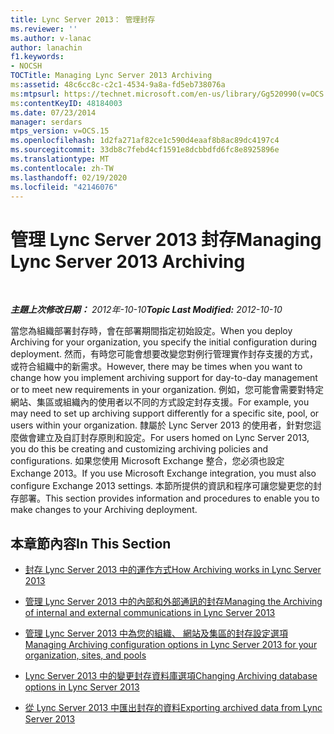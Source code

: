 ```yaml
---
title: Lync Server 2013： 管理封存
ms.reviewer: ''
ms.author: v-lanac
author: lanachin
f1.keywords:
- NOCSH
TOCTitle: Managing Lync Server 2013 Archiving
ms:assetid: 48c6cc8c-c2c1-4534-9a8a-fd5eb738076a
ms:mtpsurl: https://technet.microsoft.com/en-us/library/Gg520990(v=OCS.15)
ms:contentKeyID: 48184003
ms.date: 07/23/2014
manager: serdars
mtps_version: v=OCS.15
ms.openlocfilehash: 1d2fa271af82ce1c590d4eaaf8b8ac89dc4197c4
ms.sourcegitcommit: 33db8c7febd4cf1591e8dcbbdfd6fc8e8925896e
ms.translationtype: MT
ms.contentlocale: zh-TW
ms.lasthandoff: 02/19/2020
ms.locfileid: "42146076"
---
```

<div data-xmlns="http://www.w3.org/1999/xhtml">

<div class="topic" data-xmlns="http://www.w3.org/1999/xhtml" data-msxsl="urn:schemas-microsoft-com:xslt" data-cs="http://msdn.microsoft.com/">

<div data-asp="https://msdn2.microsoft.com/asp">

# <a name="managing-lync-server-2013-archiving"></a><span data-ttu-id="28791-102">管理 Lync Server 2013 封存</span><span class="sxs-lookup"><span data-stu-id="28791-102">Managing Lync Server 2013 Archiving</span></span>

</div>

<div id="mainSection">

<div id="mainBody">

<span> </span>

<span data-ttu-id="28791-103">_**主題上次修改日期：** 2012年-10-10_</span><span class="sxs-lookup"><span data-stu-id="28791-103">_**Topic Last Modified:** 2012-10-10_</span></span>

<span data-ttu-id="28791-104">當您為組織部署封存時，會在部署期間指定初始設定。</span><span class="sxs-lookup"><span data-stu-id="28791-104">When you deploy Archiving for your organization, you specify the initial configuration during deployment.</span></span> <span data-ttu-id="28791-105">然而，有時您可能會想要改變您對例行管理實作封存支援的方式，或符合組織中的新需求。</span><span class="sxs-lookup"><span data-stu-id="28791-105">However, there may be times when you want to change how you implement archiving support for day-to-day management or to meet new requirements in your organization.</span></span> <span data-ttu-id="28791-106">例如，您可能會需要對特定網站、集區或組織內的使用者以不同的方式設定封存支援。</span><span class="sxs-lookup"><span data-stu-id="28791-106">For example, you may need to set up archiving support differently for a specific site, pool, or users within your organization.</span></span> <span data-ttu-id="28791-107">隸屬於 Lync Server 2013 的使用者，針對您這麼做會建立及自訂封存原則和設定。</span><span class="sxs-lookup"><span data-stu-id="28791-107">For users homed on Lync Server 2013, you do this be creating and customizing archiving policies and configurations.</span></span> <span data-ttu-id="28791-108">如果您使用 Microsoft Exchange 整合，您必須也設定 Exchange 2013。</span><span class="sxs-lookup"><span data-stu-id="28791-108">If you use Microsoft Exchange integration, you must also configure Exchange 2013 settings.</span></span> <span data-ttu-id="28791-109">本節所提供的資訊和程序可讓您變更您的封存部署。</span><span class="sxs-lookup"><span data-stu-id="28791-109">This section provides information and procedures to enable you to make changes to your Archiving deployment.</span></span>

<div>

## <a name="in-this-section"></a><span data-ttu-id="28791-110">本章節內容</span><span class="sxs-lookup"><span data-stu-id="28791-110">In This Section</span></span>

  - [<span data-ttu-id="28791-111">封存 Lync Server 2013 中的運作方式</span><span class="sxs-lookup"><span data-stu-id="28791-111">How Archiving works in Lync Server 2013</span></span>](lync-server-2013-how-archiving-works.md)

  - [<span data-ttu-id="28791-112">管理 Lync Server 2013 中的內部和外部通訊的封存</span><span class="sxs-lookup"><span data-stu-id="28791-112">Managing the Archiving of internal and external communications in Lync Server 2013</span></span>](lync-server-2013-managing-the-archiving-of-internal-and-external-communications.md)

  - [<span data-ttu-id="28791-113">管理 Lync Server 2013 中為您的組織、 網站及集區的封存設定選項</span><span class="sxs-lookup"><span data-stu-id="28791-113">Managing Archiving configuration options in Lync Server 2013 for your organization, sites, and pools</span></span>](lync-server-2013-managing-archiving-configuration-options-for-your-organization-sites-and-pools.md)

  - [<span data-ttu-id="28791-114">Lync Server 2013 中的變更封存資料庫選項</span><span class="sxs-lookup"><span data-stu-id="28791-114">Changing Archiving database options in Lync Server 2013</span></span>](lync-server-2013-changing-archiving-database-options.md)

  - [<span data-ttu-id="28791-115">從 Lync Server 2013 中匯出封存的資料</span><span class="sxs-lookup"><span data-stu-id="28791-115">Exporting archived data from Lync Server 2013</span></span>](lync-server-2013-exporting-archived-data.md)

</div>

</div>

<span> </span>

</div>

</div>

</div>


